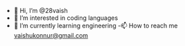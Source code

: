 - 👋 Hi, I’m @28vaish
- 👀 I’m interested in coding languages 
- 🌱 I’m currently learning engineering 
-📫 How to reach me vaishukonnur@gmail.com 

<!---
28vaishu/28vaishu is a ✨ special ✨ repository because its `README.md` (this file) appears on your GitHub profile.
You can click the Preview link to take a look at your changes.
--->
